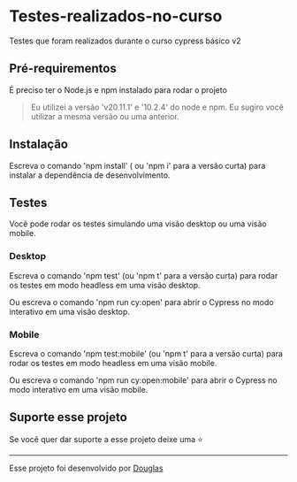 # Testes-realizados-no-curso

Testes que foram realizados durante o curso cypress básico v2

## Pré-requirementos

É preciso ter o Node.js e npm instalado para rodar o projeto
> Eu utilizei a versão 'v20.11.1' e '10.2.4' do node e npm. Eu sugiro você utilizar a mesma versão ou uma anterior.

## Instalação
Escreva o comando 'npm install' ( ou 'npm i' para a versão curta) para instalar a dependência de desenvolvimento.

## Testes
Você pode rodar os testes simulando uma visão desktop ou uma visão mobile.

### Desktop
Escreva o comando 'npm test' (ou 'npm t' para a versão curta) para rodar os testes em modo headless em uma visão desktop.

Ou escreva o comando 'npm run cy:open' para abrir o Cypress no modo interativo em uma visão desktop.

### Mobile
Escreva o comando 'npm test:mobile' (ou 'npm t' para a versão curta) para rodar os testes em modo headless em uma visão mobile.

Ou escreva o comando 'npm run cy:open:mobile' para abrir o Cypress no modo interativo em uma visão mobile.

## Suporte esse projeto
Se você quer dar suporte a esse projeto deixe uma ⭐

---
Esse projeto foi desenvolvido por [Douglas](linkedin.com/in/douglas-signori-6823961ab/)